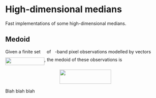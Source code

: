 # High-dimensional medians

Fast implementations of some high-dimensional medians.


## Medoid

Given a finite set <img src="https://rawgit.com/daleroberts/hdmedians (fetch/svgs/svgs/97c2c0ac5d7c079601abd56a54c9475c.svg?invert_in_darkmode" align=middle width=11.827860000000003pt height=22.564079999999983pt/> of <img src="https://rawgit.com/daleroberts/hdmedians (fetch/svgs/svgs/2ec6e630f199f589a2402fdf3e0289d5.svg?invert_in_darkmode" align=middle width=8.239720500000002pt height=14.102549999999994pt/>-band pixel observations modelled by vectors <img src="https://rawgit.com/daleroberts/hdmedians (fetch/svgs/svgs/8ce46e21b12b0c15b3683b17029ce564.svg?invert_in_darkmode" align=middle width=122.772045pt height=24.56552999999997pt/>, the medoid of these observations is
<p align="center"><img src="https://rawgit.com/daleroberts/hdmedians (fetch/svgs/svgs/48f1d071fce22a4ba2af5de50f5fa88a.svg?invert_in_darkmode" align=middle width=161.080755pt height=44.878845pt/></p>

Blah blah blah